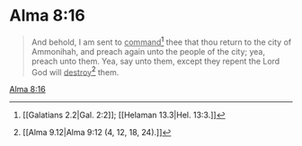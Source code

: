 # Alma 8:16

> And behold, I am sent to <u>command</u>[^a] thee that thou return to the city of Ammonihah, and preach again unto the people of the city; yea, preach unto them. Yea, say unto them, except they repent the Lord God will <u>destroy</u>[^b] them.

[Alma 8:16](https://www.churchofjesuschrist.org/study/scriptures/bofm/alma/8?lang=eng&id=p16#p16)


[^a]: [[Galatians 2.2|Gal. 2:2]]; [[Helaman 13.3|Hel. 13:3.]]
[^b]: [[Alma 9.12|Alma 9:12 (4, 12, 18, 24).]]
